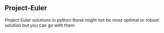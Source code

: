 ## Project-Euler
Project Euler solutions in python
these might not be most optimal or robust solution but you can go with them
